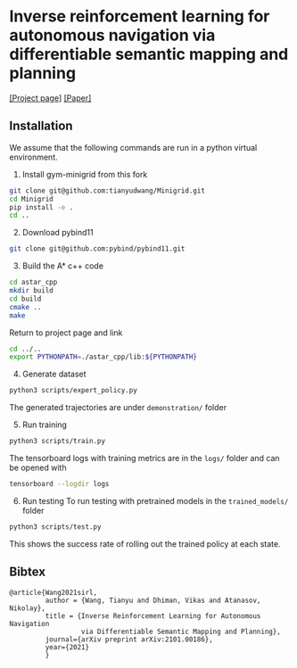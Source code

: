 # Inverse reinforcement learning for autonomous navigation via differentiable semantic mapping and planning
[[Project page]](https://tianyudwang.github.io/sirl/) [[Paper]](https://arxiv.org/abs/2101.00186)


## Installation
We assume that the following commands are run in a python virtual environment.
1. Install gym-minigrid from this fork
```bash
git clone git@github.com:tianyudwang/Minigrid.git
cd Minigrid
pip install -e .
cd ..
```

2. Download pybind11
```bash
git clone git@github.com:pybind/pybind11.git
```

3. Build the A* c++ code
```bash
cd astar_cpp
mkdir build
cd build
cmake ..
make
```
Return to project page and link
```bash
cd ../..
export PYTHONPATH=./astar_cpp/lib:${PYTHONPATH}
```

4. Generate dataset
```bash
python3 scripts/expert_policy.py
```
The generated trajectories are under `demonstration/` folder

5. Run training
```bash
python3 scripts/train.py
```
The tensorboard logs with training metrics are in the `logs/` folder and can be opened with
```bash
tensorboard --logdir logs
```

6. Run testing
To run testing with pretrained models in the `trained_models/` folder
```bash
python3 scripts/test.py 
```
This shows the success rate of rolling out the trained policy at each state. 

## Bibtex
```
@article{Wang2021sirl,
         author = {Wang, Tianyu and Dhiman, Vikas and Atanasov, Nikolay},
         title = {Inverse Reinforcement Learning for Autonomous Navigation 
                  via Differentiable Semantic Mapping and Planning},
         journal={arXiv preprint arXiv:2101.00186},
         year={2021}
         }
```